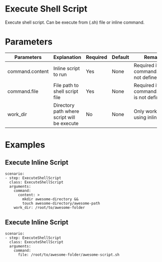 # Execute Shell Script
Execute shell script. Can be execute from (.sh) file or inline command.

# Parameters
|Parameters|Explanation|Required|Default|Remarks|
|----------|-----------|--------|-------|-------|
|command.content|Inline script to run|Yes|None|Required if command.file is not defined|
|command.file|File path to shell script file|Yes|None|Required if command.content is not defined|
|work_dir|Directory path where script will be execute|No|None|Only work when using inline script|

# Examples
## Execute Inline Script
```
scenario:
- step: ExecuteShellScript
  class: ExecuteShellScript
  arguments:
    command:
      content: >
        mkdir awesome-directory &&
        touch awesome-directory/awesome-path
    work_dir: /root/to/awesome-folder    
```

## Execute Inline Script
```
scenario:
- step: ExecuteShellScript
  class: ExecuteShellScript
  arguments:
    command:
      file: /root/to/awesome-folder/awesome-script.sh
```